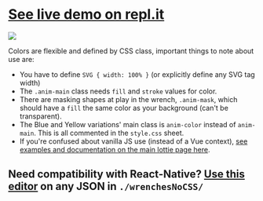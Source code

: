 # [See live demo on repl.it](https://repl.it/@Inventsable/Wrench-Loading-Icons)

![](https://thumbs.gfycat.com/PepperyAcademicChafer-size_restricted.gif)

Colors are flexible and defined by CSS class, important things to note about use are:

* You have to define `SVG { width: 100% }` (or explicitly define any SVG tag width)
* The `.anim-main` class needs `fill` and `stroke` values for color.
* There are masking shapes at play in the wrench, `.anim-mask`, which should have a `fill` the same color as your background (can't be transparent).
* The Blue and Yellow variations' main class is `anim-color` instead of `anim-main`. This is all commented in the `style.css` sheet.
* If you're confused about vanilla JS use (instead of a Vue context), [see examples and documentation on the main lottie page here](https://github.com/airbnb/lottie-web).

## Need compatibility with React-Native? [Use this editor](https://editor.lottiefiles.com/) on any JSON in `./wrenchesNoCSS/`